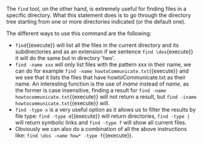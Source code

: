 The `find` tool, on the other hand, is extremely useful for finding files in a specific directory. What this statement does is to go through the directory tree starting from one or more directories indicated (or the default one).

The different ways to use this command are the following:

* `find`{{execute}} will list all the files in the current directory and its subdirectories and as an extension if we sentence `find \dos`{execute}} it will do the same but in directory 'two'.
* `find -name xxx` will only list files with the pattern xxx in their name, we can do for example `find -name howtoCommunicate.txt`{{execute}} and we see that it lists the files that have howtoCommunicate.txt as their name. An interesting function is the use of *iname* instead of *name*, as the former is case insensitive, finding a result for `find -name howtocommunicate.txt`{{execute}} will not return a result, but `find -iname howtocommunicate.txt`{{execute}} will.
* `find -type x` is a very useful option as it allows us to filter the results by file type: `find -type d`{{execute}} will return directories, `find -type |` will return symbolic links and `find -type f` will show all current files.
* Obviously we can also do a combination of all the above instructions like: `find \dos -name how* -type f`{{execute}}.